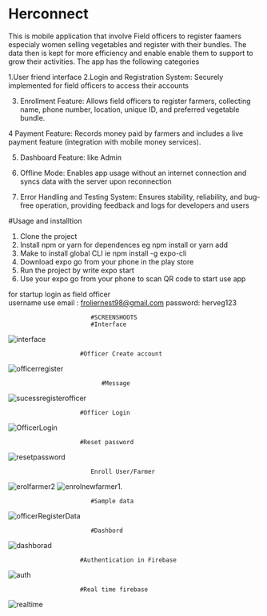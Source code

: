 # Herconnect
This is mobile application that involve Field officers to register faamers especialy women selling vegetables and register with their bundles. 
The data then is kept for more efficiency and enable enable them to support to grow their activities. The app has the following categories

1.User friend interface
2.Login and Registration System: Securely implemented for field officers to access their accounts

   
3.  Enrollment Feature: Allows field officers to register farmers, collecting name, phone number, location, unique ID, and preferred vegetable bundle.

   
4   Payment Feature: Records money paid by farmers and includes a live payment feature (integration with mobile money services).

5.    Dashboard Feature: like Admin

6. Offline Mode: Enables app usage without an internet connection and syncs data with the server upon reconnection
 
7.  Error Handling and Testing System: Ensures stability, reliability, and bug-free operation, providing feedback and logs for developers and users

#Usage  and installtion
1. Clone the project
2. Install npm or yarn for dependences eg npm install or    yarn add
3. Make to install global CLI  ie npm install -g expo-cli
4. Download expo go from your phone in the play store
5. Run the project by write expo start
6. Use your expo go from your phone to scan QR code to start use app

for startup login as field officer  
username use email : froliernest98@gmail.com
 password: herveg123
   

                           #SCREENSHOOTS
                           #Interface
![interface](https://github.com/FROLIANI/HerConnect/assets/84269100/3ea60e5d-1ad4-4a16-8b4f-79ff10aefd58)

                        #Officer Create account
![officerregister](https://github.com/FROLIANI/HerConnect/assets/84269100/1c32fd39-3455-40dd-b3bf-169bc98dc2f4)

                              #Message
![sucessregisterofficer](https://github.com/FROLIANI/HerConnect/assets/84269100/18271770-5d10-41fa-9094-3d07dc35c5db)

                        #Officer Login
![OfficerLogin](https://github.com/FROLIANI/HerConnect/assets/84269100/a87396bd-23ca-4cc0-b008-323e7091c877)

                        #Reset password
![resetpassword](https://github.com/FROLIANI/HerConnect/assets/84269100/06bba108-4d04-46a2-b8af-89a5e354fa02)

                           Enroll User/Farmer
![erolfarmer2](https://github.com/FROLIANI/HerConnect/assets/84269100/d2601be0-1899-466c-b63d-f792d05e45a1)
![enrolnewfarmer1](https://github.com/FROLIANI/HerConnect/assets/84269100/a4b60fe9-d210-41aa-b7cb-c39af3117070).

                           #Sample data
![officerRegisterData](https://github.com/FROLIANI/HerConnect/assets/84269100/0a3bc1de-cd51-45af-bf2b-9b15752cc200)

                           #Dashbord
![dashborad](https://github.com/FROLIANI/HerConnect/assets/84269100/4096d409-3c35-4c68-b13c-7ba55ec53426)

                        #Authentication in Firebase
![auth](https://github.com/FROLIANI/HerConnect/assets/84269100/d0dd862e-f248-4aba-912b-80e2272de3d7)

                        #Real time firebase
![realtime](https://github.com/FROLIANI/HerConnect/assets/84269100/205f57fe-bfaa-49ea-a776-4aeadc32cadd)











